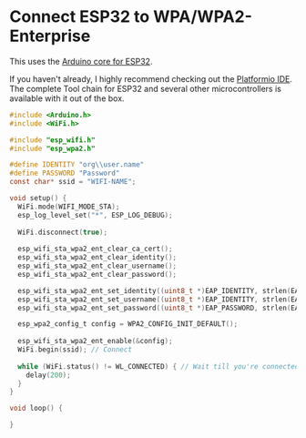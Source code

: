 # Connect ESP32 to WPA/WPA2-Enterprise

This uses the [Arduino core for ESP32](https://github.com/espressif/arduino-esp32).

If you haven't already, I highly recommend checking out the [Platformio IDE](https://platformio.org/platformio-ide). The complete Tool chain for ESP32 and several other microcontrollers is available with it out of the box.

``` C
#include <Arduino.h> 
#include <WiFi.h>

#include "esp_wifi.h"
#include "esp_wpa2.h"

#define IDENTITY "org\\user.name"
#define PASSWORD "Password"
const char* ssid = "WIFI-NAME";

void setup() {
  WiFi.mode(WIFI_MODE_STA); 
  esp_log_level_set("*", ESP_LOG_DEBUG);
  
  WiFi.disconnect(true);
  
  esp_wifi_sta_wpa2_ent_clear_ca_cert();
  esp_wifi_sta_wpa2_ent_clear_identity();
  esp_wifi_sta_wpa2_ent_clear_username();
  esp_wifi_sta_wpa2_ent_clear_password();

  esp_wifi_sta_wpa2_ent_set_identity((uint8_t *)EAP_IDENTITY, strlen(EAP_IDENTITY));
  esp_wifi_sta_wpa2_ent_set_username((uint8_t *)EAP_IDENTITY, strlen(EAP_IDENTITY));
  esp_wifi_sta_wpa2_ent_set_password((uint8_t *)EAP_PASSWORD, strlen(EAP_PASSWORD));

  esp_wpa2_config_t config = WPA2_CONFIG_INIT_DEFAULT();
  
  esp_wifi_sta_wpa2_ent_enable(&config);  
  WiFi.begin(ssid); // Connect
  
  while (WiFi.status() != WL_CONNECTED) { // Wait till you're connected.
    delay(200);
  }
}

void loop() {

}
```
